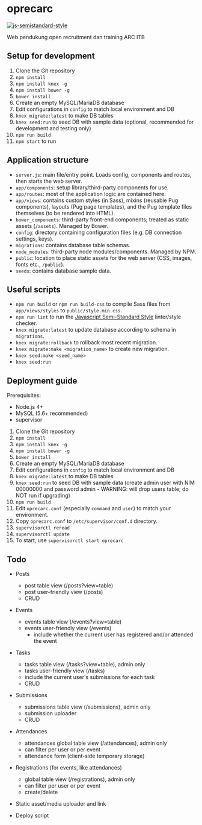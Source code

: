 # oprecarc

[![js-semistandard-style](https://img.shields.io/badge/code%20style-semistandard-brightgreen.svg?style=flat-square)](https://github.com/Flet/semistandard)

Web pendukung open recruitment dan training ARC ITB

## Setup for development

1. Clone the Git repository
2. `npm install`
3. `npm install knex -g`
4. `npm install bower -g`
5. `bower install`
6. Create an empty MySQL/MariaDB database
7. Edit configurations in `config` to match local environment and DB
8. `knex migrate:latest` to make DB tables
9. `knex seed:run` to seed DB with sample data (optional, recommended for development and testing only)
10. `npm run build`
11. `npm start` to run

## Application structure

- `server.js`: main file/entry point. Loads config, components and routes, then starts the web server.
- `app/components`: setup library/third-party components for use.
- `app/routes`: most of the application logic are contained here.
- `app/views`: contains custom styles (in Sass), mixins (reusable Pug components), layouts (Pug page templates), and the Pug template files themselves (to be rendered into HTML).
- `bower_components`: third-party front-end components; treated as static assets (`/assets`). Managed by Bower.
- `config`: directory containing configuration files (e.g. DB connection settings, keys).
- `migrations`: contains database table schemas.
- `node_modules`: third-party node modules/components. Managed by NPM.
- `public`: location to place static assets for the web server (CSS, images, fonts etc., `/public`).
- `seeds`: contains database sample data.

## Useful scripts

- `npm run build` or `npm run build-css` to compile Sass files from `app/views/styles` to `public/style.min.css`.
- `npm run lint` to run the [Javascript Semi-Standard Style](https://github.com/Flet/semistandard) linter/style checker.
- `knex migrate:latest` to update database according to schema in `migrations`.
- `knex migrate:rollback` to rollback most recent migration.
- `knex migrate:make <migration_name>` to create new migration.
- `knex seed:make <seed_name>`
- `knex seed:run`

## Deployment guide

Prerequisites:
- Node.js 4+
- MySQL (5.6+ recommended)
- supervisor

1. Clone the Git repository
2. `npm install`
3. `npm install knex -g`
4. `npm install bower -g`
5. `bower install`
6. Create an empty MySQL/MariaDB database
7. Edit configurations in `config` to match local environment and DB
8. `knex migrate:latest` to make DB tables
9. `knex seed:run` to seed DB with sample data (create admin user with NIM 00000000 and password admin - WARNING: will drop users table; do NOT run if upgrading)
10. `npm run build`
11. Edit `oprecarc.conf` (especially `command` and `user`) to match your environment.
12. Copy `oprecarc.conf` to `/etc/supervisor/conf.d` directory.
13. `supervisorctl reread`
14. `supervisorctl update`
15. To start, use `supervisorctl start oprecarc`

## Todo

- Posts
  - post table view (/posts?view=table)
  - post user-friendly view (/posts)
  - CRUD

- Events
  - events table view (/events?view=table)
  - events user-friendly view (/events)
    * include whether the current user has registered and/or attended the event

- Tasks
  - tasks table view (/tasks?view=table), admin only
  - tasks user-friendly view (/tasks)
  * include the current user's submissions for each task
  - CRUD

- Submissions
  - submissions table view (/submissions), admin only
  - submission uploader
  - CRUD

- Attendances
  - attendances global table view (/attendances), admin only
  * can filter per user or per event
  - attendance form (client-side temporary storage)

- Registrations (for events, like attendances)
  - global table view (/registrations), admin only
  * can filter per user or per event
  - create/delete

- Static asset/media uploader and link

- Deploy script
